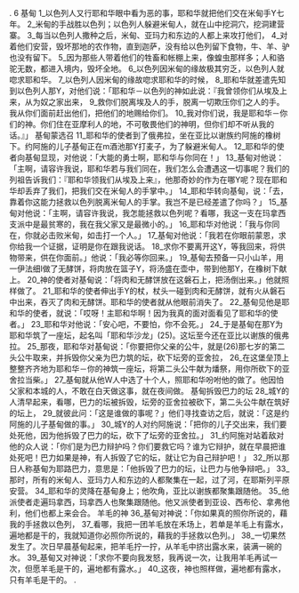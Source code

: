 . 6 
基甸 
1_以色列人又行耶和华眼中看为恶的事，耶和华就把他们交在米甸手Y七年。 2_米甸的手战胜以色列；以色列人躲避米甸人，就在山中挖洞穴，挖洞建营寨。 3_每当以色列人撒种之后，米甸、亚玛力和东边的人都上来攻打他们， 4_对着他们安营，毁坏那地的农作物，直到迦萨，没有给以色列留下食物，牛、羊、驴也没有留下。 5_因为那些人带着他们的牲畜和帐棚上来，像蝗虫那样多；人和骆驼无数，都进入境内，毁坏全地。 6_以色列因米甸的缘故极其穷乏，以色列人就唿求耶和华。 
7_以色列人因米甸的缘故唿求耶和华的时候， 8_耶和华就差遣先知到以色列人那Y，对他们说：「耶和华－以色列的神如此说：『我曾领你们从埃及上来，从为奴之家出来， 9_救你们脱离埃及人的手，脱离一切欺压你们之人的手。我从你们面前赶出他们，把他们的地赐给你们。 10_我对你们说，我是耶和华－你们的神。你们住在亚摩利人的地，不可敬畏他们的神明，但你们却不听从我的话。』」 
基甸蒙选召 
11_耶和华的使者到了俄弗拉，坐在亚比以谢族约阿施的橡树下。约阿施的儿子基甸正在m酒池那Y打麦子，为了躲避米甸人。 12_耶和华的使者向基甸显现，对他说：「大能的勇士啊，耶和华与你同在！」 13_基甸对他说：「主啊，请容许我说，耶和华若与我们同在，我们怎么会遭遇这一切事呢？我们的列祖告诉我们：『耶和华领我们从埃及上来』，他那奇妙的作为在哪Y呢？现在耶和华却丢弃了我们，把我们交在米甸人的手掌中。」 14_耶和华转向基甸，说：「去，靠着你这能力拯救以色列脱离米甸人的手掌。我岂不是已经差遣了你吗？」 15_基甸对他说：「主啊，请容许我说，我怎能拯救以色列呢？看哪，我这一支在玛拿西支派中是最贫寒的，我在我父家又是最微小的。」 16_耶和华对他说：「我与你同在，你就必击败米甸，如击打一个人。」 17_基甸对他说：「我若在你眼前蒙恩，求你给我一个证据，证明是你在跟我说话。 18_求你不要离开这Y，等我回来，将供物带来，供在你面前。」他说：「我必等你回来。」 
19_基甸去预备一只小山羊，用一伊法细I做了无酵饼，将肉放在篮子Y，将汤盛在壶中，带到他那Y，在橡树下献上。 20_神的使者对基甸说：「将肉和无酵饼放在这磐石上，把汤倒出来。」他就照样做了。 21_耶和华的使者伸出手Y的杖，杖头一碰到肉和无酵饼，就有火从磐石中出来，吞灭了肉和无酵饼。耶和华的使者就从他眼前消失了。 22_基甸见他是耶和华的使者，就说：「哎呀！主耶和华啊！因为我真的面对面看见了耶和华的使者。」 23_耶和华对他说：「安心吧，不要怕，你不会死。」 24_于是基甸在那Y为耶和华筑了一座坛，起名叫「耶和华沙龙」(25)。这坛至今还在亚比以谢族的俄弗拉。 
25_那夜，耶和华对基甸说：「你要把你父亲的公牛，就是(26)那七岁的第二头公牛取来，并拆毁你父亲为巴力筑的坛，砍下坛旁的亚舍拉， 26_在这堡垒顶上整整齐齐地为耶和华－你的神筑一座坛，将第二头公牛献为燔祭，用你所砍下的亚舍拉当柴。」 27_基甸就从他W人中选了十个人，照耶和华吩咐他的做了。他因怕父家和本城的人，不敢在白天做这事，就在夜间做。 
基甸拆毁巴力的坛 
28_城Y的人清早起来，看哪，巴力的坛被拆毁，坛旁的亚舍拉被砍下，第二头公牛献在筑好的坛上， 29_就彼此问：「这是谁做的事呢？」他们寻找查访之后，就说：「这是约阿施的儿子基甸做的事。」 30_城Y的人对约阿施说：「把你的儿子交出来，我们要处死他，因为他拆毁了巴力的坛，砍下了坛旁的亚舍拉。」 31_约阿施对站着敌对他的众人说：「你们是为巴力辩护吗？你们要救它吗？谁为它辩护，就在早晨把谁处死吧！巴力如果是神，有人拆毁了它的坛，就让它为自己辩护吧！」 32_所以那日人称基甸为耶路巴力，意思是：「他拆毁了巴力的坛，让巴力与他争辩吧。」 
33_那时，所有的米甸人、亚玛力人和东边的人都聚集在一起，过了河，在耶斯列平原安营。 34_耶和华的灵降在基甸身上；他吹角，亚比以谢族都聚集跟随他。 35_他派使者走遍玛拿西，玛拿西人也聚集跟随他。他又派使者到亚设、西布伦、拿弗他利，他们也都上来会合。 
羊毛的神 
36_基甸对神说：「你如果真的照你所说的，藉我的手拯救以色列， 37_看哪，我把一团羊毛放在禾场上，若单是羊毛上有露水，遍地都是干的，我就知道你必照你所说的，藉我的手拯救以色列。」 38_一切果然发生了。次日早晨基甸起来，把羊毛拧一拧，从羊毛中挤出露水来，装满一碗的水。 39_基甸又对神说：「求你不要向我发怒，我再说一次，让我用羊毛再试一次，但愿羊毛是干的，遍地都有露水。」 40_这夜，神也照样做，遍地都有露水，只有羊毛是干的。 
  .